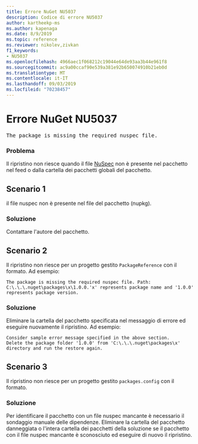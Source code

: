 ```yaml
---
title: Errore NuGet NU5037
description: Codice di errore NU5037
author: kartheekp-ms
ms.author: kapenaga
ms.date: 8/9/2019
ms.topic: reference
ms.reviewer: nikolev,zivkan
f1_keywords:
- NU5037
ms.openlocfilehash: 4966aec1f068212c19044e64de93aa3b44e961f8
ms.sourcegitcommit: ac9a00ccaf90e539a381e92b650074910b21eb0d
ms.translationtype: MT
ms.contentlocale: it-IT
ms.lasthandoff: 09/03/2019
ms.locfileid: "70238457"
---
```

# <a name="nuget-error-nu5037"></a>Errore NuGet NU5037
<pre>The package is missing the required nuspec file.</pre>

### <a name="issue"></a>Problema

Il ripristino non riesce quando il file [NuSpec](../nuspec.md) non è presente nel pacchetto nel feed o dalla cartella dei pacchetti globali del pacchetto.

## <a name="scenario-1"></a>Scenario 1

il file nuspec non è presente nel file del pacchetto (nupkg).

### <a name="solution"></a>Soluzione

Contattare l'autore del pacchetto. 

## <a name="scenario-2"></a>Scenario 2

Il ripristino non riesce per un progetto gestito `PackageReference` con il formato. Ad esempio:
```
The package is missing the required nuspec file. Path: C:\.\.\.nuget\packages\x\1.0.0.'x' represents package name and '1.0.0' represents package version.
```

### <a name="solution"></a>Soluzione

Eliminare la cartella del pacchetto specificata nel messaggio di errore ed eseguire nuovamente il ripristino. Ad esempio:
```
Consider sample error message specified in the above section.
Delete the package folder '1.0.0' from 'C:\.\.\.nuget\packages\x' directory and run the restore again.
```

## <a name="scenario-3"></a>Scenario 3

Il ripristino non riesce per un progetto gestito `packages.config` con il formato.

### <a name="solution"></a>Soluzione

Per identificare il pacchetto con un file nuspec mancante è necessario il sondaggio manuale delle dipendenze. Eliminare la cartella del pacchetto danneggiata o l'intera cartella dei pacchetti della soluzione se il pacchetto con il file nuspec mancante è sconosciuto ed eseguire di nuovo il ripristino.